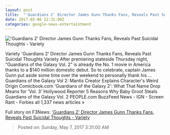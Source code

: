 ```yaml
---
layout: post
title:  "'Guardians 2' Director James Gunn Thanks Fans, Reveals Past Suicidal Thoughts - Variety"
date: 2017-05-06 22:31:00Z
categories: google-news-entertaintment
---
```


!['Guardians 2' Director James Gunn Thanks Fans, Reveals Past Suicidal Thoughts - Variety](https://pmcvariety.files.wordpress.com/2017/05/james-gun-vol-2.jpg?w=1000&h=562&crop=1)

Variety 'Guardians 2' Director James Gunn Thanks Fans, Reveals Past Suicidal Thoughts Variety After premiering stateside Thursday night, “Guardians of the Galaxy Vol. 2” is already the No. 1 movie in America thanks to a $140 million domestic debut. So to celebrate, captain James Gunn put aside some time over the weekend to personally thank his ... Guardians of the Galaxy Vol 2: Mantis Creator Explains Character's Weird Origin Comicbook.com 'Guardians of the Galaxy 2': What That Name Drop Means for 'Vol. 3' Hollywood Reporter 5 Reasons Why Baby Groot Steals Guardians of the Galaxy Vol. 2 PEOPLE.com BuzzFeed News - IGN - Screen Rant - Forbes all 1,337 news articles »


Full story on F3News: ['Guardians 2' Director James Gunn Thanks Fans, Reveals Past Suicidal Thoughts - Variety](http://www.f3nws.com/n/hSqrN)

> Posted on: Sunday, May 7, 2017 3:31:00 AM

